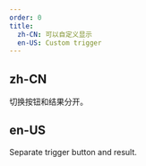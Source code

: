 ```yaml
---
order: 0
title:
  zh-CN: 可以自定义显示
  en-US: Custom trigger
---
```


## zh-CN

切换按钮和结果分开。

## en-US

Separate trigger button and result.